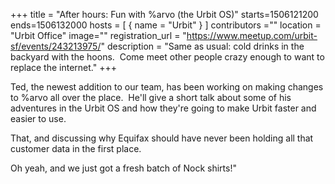 +++
title = "After hours: Fun with %arvo (the Urbit OS)"
starts=1506121200
ends=1506132000
hosts = [
     { name = "Urbit" }
]
contributors =""
location = "Urbit Office"
image=""
registration_url = "https://www.meetup.com/urbit-sf/events/243213975/"
description = "Same as usual: cold drinks in the backyard with the hoons.  Come meet other people crazy enough to want to replace the internet."
+++ 

Ted, the newest addition to our team, has been working on making changes to %arvo all over the place.  He'll give a short talk about some of his adventures in the Urbit OS and how they're going to make Urbit faster and easier to use.

That, and discussing why Equifax should have never been holding all that customer data in the first place.

Oh yeah, and we just got a fresh batch of Nock shirts!"
